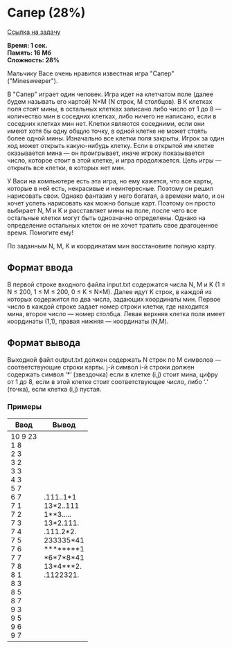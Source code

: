 <h1 class="title">Сапер (28%)</h1>
<p><a href="https://acmp.ru/index.asp?main=task&id_task=234" target="_blank">Ссылка на задачу</a></p>
<p><b>Время: 1 сек.<br>Память: 16 Мб<br>Сложность: 28%</b></p>
<p>Мальчику Васе очень нравится известная игра "Сапер" ("Minesweeper").</p>
<p>В "Сапер" играет один человек. Игра идет на клетчатом поле (далее будем называть его картой) N×M (N строк, M столбцов). В K клетках поля стоят мины, в остальных клетках записано либо число от 1 до 8 — количество мин в соседних клетках, либо ничего не написано, если в соседних клетках мин нет. Клетки являются соседними, если они имеют хотя бы одну общую точку, в одной клетке не может стоять более одной мины. Изначально все клетки поля закрыты. Игрок за один ход может открыть какую-нибудь клетку. Если в открытой им клетке оказывается мина — он проигрывает, иначе игроку показывается число, которое стоит в этой клетке, и игра продолжается. Цель игры — открыть все клетки, в которых нет мин.</p>
<p>У Васи на компьютере есть эта игра, но ему кажется, что все карты, которые в ней есть, некрасивые и неинтересные. Поэтому он решил нарисовать свои. Однако фантазия у него богатая, а времени мало, и он хочет успеть нарисовать как можно больше карт. Поэтому он просто выбирает N, M и K и расставляет мины на поле, после чего все остальные клетки могут быть однозначно определены. Однако на определение остальных клеток он не хочет тратить свое драгоценное время. Помогите ему!</p>
<p>По заданным N, M, K и координатам мин восстановите полную карту.</p>
<h2>Формат ввода</h2>
<p>В первой строке входного файла input.txt содержатся числа N, M и K (1 ≤ N ≤ 200, 1 ≤ M ≤ 200, 0 ≤ K ≤ N×M). Далее идут K строк, в каждой из которых содержится по два числа, задающих координаты мин. Первое число в каждой строке задает номер строки клетки, где находится мина, второе число — номер столбца. Левая верхняя клетка поля имеет координаты (1,1), правая нижняя — координаты (N,M).</p>
<h2>Формат вывода</h2>
<p>Выходной файл output.txt должен содержать N строк по M символов — соответствующие строки карты. j-й символ i-й строки должен содержать символ ‘*‘ (звездочка) если в клетке (i,j) стоит мина, цифру от 1 до 8, если в этой клетке стоит соответствующее число, либо ‘.‘ (точка), если клетка (i,j) пустая.</p>
<h3>Примеры</h3>
<table class="sample-tests">
  <thead>
     <tr>
        <th>Ввод</th>
        <th>Вывод</th>
     </tr>
  </thead>
  <tbody>
     <tr>
        <td>10 9 23<br>
            1 8<br>
            2 3<br>
            3 2<br>
            3 3<br>
            4 3<br>
            5 7<br>
            6 7<br>
            7 1<br>
            7 2<br>
            7 3<br>
            7 4<br>
            7 5<br>
            7 6<br>
            7 7<br>
            7 8<br>
            8 1<br>
            8 3<br>
            8 5<br>
            8 7<br>
            9 3<br>
            9 5<br>
            9 6<br>
            9 7</td>
        <td>.111..1*1<br>
            13*2..111<br>
            1**3.....<br>
            13*2.111.<br>
            .111.2*2.<br>
            233335*41<br>
            ********1<br>
            *6*7*8*41<br>
            13*4***2.<br>
            .1122321.</td>
     </tr>
  </tbody>
</table>